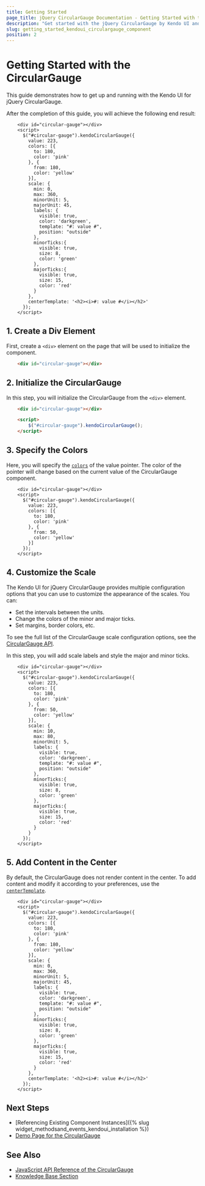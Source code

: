 ```yaml
---
title: Getting Started
page_title: jQuery CircularGauge Documentation - Getting Started with the CircularGauge
description: "Get started with the jQuery CircularGauge by Kendo UI and learn how to create, initialize, and enable the component."
slug: getting_started_kendoui_circulargauge_component
position: 2
---
```


# Getting Started with the CircularGauge 

This guide demonstrates how to get up and running with the Kendo UI for jQuery CircularGauge.

After the completion of this guide, you will achieve the following end result:

```dojo
    <div id="circular-gauge"></div>
    <script>
      $("#circular-gauge").kendoCircularGauge({       
        value: 223,
        colors: [{
          to: 180,
          color: 'pink'
        }, {
          from: 180,
          color: 'yellow'
        }],
        scale: {            
          min: 0,
          max: 360,
          minorUnit: 5,
          majorUnit: 45,
          labels: {
            visible: true,            
            color: 'darkgreen',
            template: "#: value #",
            position: "outside"
          },
          minorTicks:{
            visible: true,
            size: 8, 
            color: 'green'
          },
          majorTicks:{
            visible: true,
            size: 15, 
            color: 'red'
          }
        },
        centerTemplate: '<h2><i>#: value #</i></h2>'
      });
    </script>
```

## 1. Create a Div Element

First, create a `<div>` element on the page that will be used to initialize the component. 

```html
    <div id="circular-gauge"></div>
```

## 2. Initialize the CircularGauge

In this step, you will initialize the CircularGauge from the `<div>` element.

```html
    <div id="circular-gauge"></div>

    <script>
        $("#circular-gauge").kendoCircularGauge();
    </script>
```

## 3. Specify the Colors

Here, you will specify the [`colors`](/api/javascript/dataviz/ui/circulargauge/configuration/colors) of the value pointer. The color of the pointer will change based on the current value of the CircularGauge component. 

```dojo
    <div id="circular-gauge"></div>
    <script>
      $("#circular-gauge").kendoCircularGauge({
        value: 223,
        colors: [{
          to: 180,
          color: 'pink'
        }, {
          from: 50,
          color: 'yellow'
        }]
      });
    </script>
```

## 4. Customize the Scale

The Kendo UI for jQuery CircularGauge provides multiple configuration options that you can use to customize the appearance of the scales. You can:

* Set the intervals between the units.
* Change the colors of the minor and major ticks.
* Set margins, border colors, etc. 

To see the full list of the CircularGauge scale configuration options, see the [CircularGauge API](/api/javascript/dataviz/ui/circulargauge/configuration/scale).


In this step, you will add scale labels and style the major and minor ticks.

```dojo
    <div id="circular-gauge"></div>
    <script>
      $("#circular-gauge").kendoCircularGauge({
        value: 223,
        colors: [{
          to: 180,
          color: 'pink'
        }, {
          from: 50,
          color: 'yellow'
        }],
        scale: {            
          min: 10,
          max: 80,
          minorUnit: 5,
          labels: {
            visible: true,
            color: 'darkgreen',
            template: "#: value #",
            position: "outside"
          },
          minorTicks:{
            visible: true,
            size: 8, 
            color: 'green'
          },
          majorTicks:{
            visible: true,
            size: 15, 
            color: 'red'
          }
        }
      });
    </script>
```

## 5. Add Content in the Center

By default, the CircularGauge does not render content in the center. To add content and modify it according to your preferences, use the [`centerTemplate`](/api/javascript/dataviz/ui/circulargauge/configuration/centertemplate).

```
    <div id="circular-gauge"></div>
    <script>
      $("#circular-gauge").kendoCircularGauge({       
        value: 223,
        colors: [{
          to: 180,
          color: 'pink'
        }, {
          from: 180,
          color: 'yellow'
        }],
        scale: {            
          min: 0,
          max: 360,
          minorUnit: 5,
          majorUnit: 45,
          labels: {
            visible: true,            
            color: 'darkgreen',
            template: "#: value #",
            position: "outside"
          },
          minorTicks:{
            visible: true,
            size: 8, 
            color: 'green'
          },
          majorTicks:{
            visible: true,
            size: 15, 
            color: 'red'
          }
        },
        centerTemplate: '<h2><i>#: value #</i></h2>'
      });
    </script>
```


## Next Steps

* [Referencing Existing Component Instances]({% slug widget_methodsand_events_kendoui_installation %})
* [Demo Page for the CircularGauge](https://demos.telerik.com/kendo-ui/circulargauge/index)

## See Also 

* [JavaScript API Reference of the CircularGauge](/api/javascript/dataviz/ui/circulargauge)
* [Knowledge Base Section](/knowledge-base)


